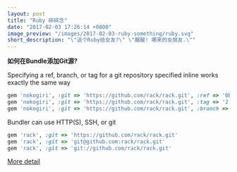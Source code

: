 ```yaml
---
layout: post
title: "Ruby 碎碎念"
date: "2017-02-03 17:26:14 +0800"
image_preview: "/images/2017-02-03-ruby-something/ruby.svg"
short_description: "\"送个Ruby给女友?\" \"醒醒! 哪来的女朋友.\""
---
```


**如何在Bundle添加Git源?**

Specifying a ref, branch, or tag for a git repository specified inline works exactly the same way

``` ruby
gem 'nokogiri', :git => 'https://github.com/rack/rack.git', :ref => '0bd839d'
gem 'nokogiri', :git => 'https://github.com/rack/rack.git', :tag => '2.0.1'
gem 'nokogiri', :git => 'https://github.com/rack/rack.git', :branch => 'rack-1.5'
```

Bundler can use HTTP(S), SSH, or git

``` ruby
gem 'rack', :git => 'https://github.com/rack/rack.git'
gem 'rack', :git => 'git@github.com:rack/rack.git'
gem 'rack', :git => 'git://github.com/rack/rack.git'
```

[More detail](http://bundler.io/git.html)
